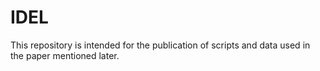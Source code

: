 # IDEL
This repository is intended for the publication of scripts and data used in the paper mentioned later.
